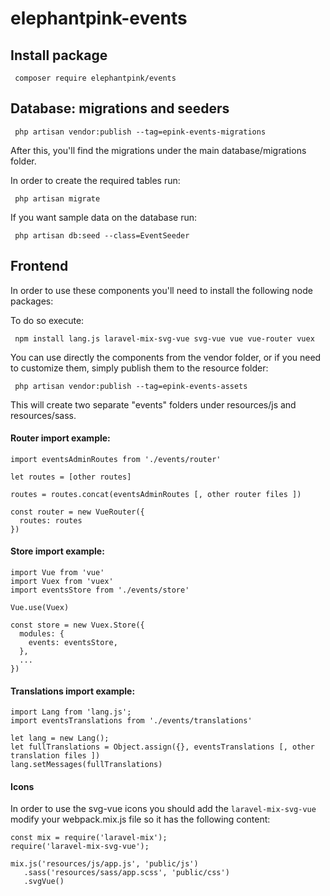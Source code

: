 # elephantpink-events
 
## Install package

```
 composer require elephantpink/events 
```

## Database: migrations and seeders

```
 php artisan vendor:publish --tag=epink-events-migrations
```

After this, you'll find the migrations under the main database/migrations folder.

In order to create the required tables run:

```
 php artisan migrate
```

If you want sample data on the database run:

```
 php artisan db:seed --class=EventSeeder
```

## Frontend

In order to use these components you'll need to install the following node packages:

To do so execute:

```
 npm install lang.js laravel-mix-svg-vue svg-vue vue vue-router vuex
```


You can use directly the components from the vendor folder, or if you need to customize them, simply publish them to the resource folder:

```
 php artisan vendor:publish --tag=epink-events-assets 
```

This will create two separate "events" folders under resources/js and resources/sass.

#### Router import example:

```
import eventsAdminRoutes from './events/router'

let routes = [other routes]

routes = routes.concat(eventsAdminRoutes [, other router files ])

const router = new VueRouter({ 
  routes: routes 
})
```

#### Store import example:

```
import Vue from 'vue'
import Vuex from 'vuex'
import eventsStore from './events/store'

Vue.use(Vuex)

const store = new Vuex.Store({
  modules: {
    events: eventsStore,
  },
  ...
})
```

#### Translations import example:

```
import Lang from 'lang.js';
import eventsTranslations from './events/translations'

let lang = new Lang();
let fullTranslations = Object.assign({}, eventsTranslations [, other translation files ])
lang.setMessages(fullTranslations)
```

#### Icons

In order to use the svg-vue icons you should add the `laravel-mix-svg-vue` modify your webpack.mix.js file so it has the following content:

```
const mix = require('laravel-mix');
require('laravel-mix-svg-vue');

mix.js('resources/js/app.js', 'public/js')
   .sass('resources/sass/app.scss', 'public/css')
   .svgVue()
```
